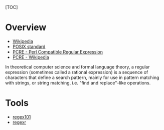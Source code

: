 [TOC]

# Overview
- [Wikipedia](https://en.wikipedia.org/wiki/Regular_expression)
- [POSIX standard](http://www.regular-expressions.info/posix.html)
- [PCRE - Perl Compatible Regular Expression](http://www.pcre.org/)
- [PCRE - Wikipedia](https://en.wikipedia.org/wiki/Perl_Compatible_Regular_Expressions)

In theoretical computer science and formal language theory, a regular expression (sometimes called a rational expression) is a sequence of characters that define a search pattern, mainly for use in pattern matching with strings, or string matching, i.e. "find and replace"-like operations.

# Tools
- [regex101](https://regex101.com/)
- [regexr](http://regexr.com/)
